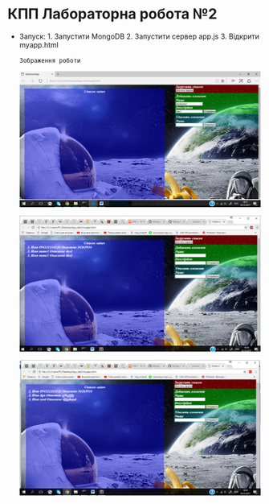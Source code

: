 # КПП Лабораторна робота №2

- Запуск: 
      1. Запустити MongoDB
      2. Запустити сервер app.js
      3. Відкрити myapp.html
      
      Зображення роботи
     ![alt text](https://github.com/MiroslavDerevianko/kpp-2/blob/master/printscreen_01.png) 
     
     ![alt text](https://github.com/MiroslavDerevianko/kpp-2/blob/master/printscreen_02.png)
     
     ![alt text](https://github.com/MiroslavDerevianko/kpp-2/blob/master/printscreen_03.png)
